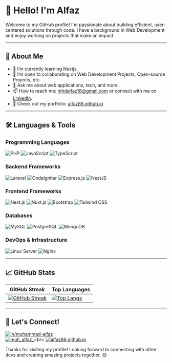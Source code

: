 # 👋 Hello! I'm Alfaz

Welcome to my GitHub profile! I'm passionate about building efficient, user-centered solutions through code. I have a background in Web Development and enjoy working on projects that make an impact. 

---

## 🚀 About Me
- 🌱 I’m currently learning Nestjs.
- 👯 I’m open to collaborating on Web Development Projects, Open-source Projects, etc.
- 💬 Ask me about web applications, tech, and more.
- 📫 How to reach me: [mhdalfaz18@gmail.com](mailto:mhdalfaz18@gmail.com) or connect with me on [LinkedIn](https://www.linkedin.com/in/muhammad-alfaz-74a173208).
- 📂 Check out my portfolio: [alfaz86.github.io](https://mhdalfaz18@gmail.com)

---

## 🛠️ Languages & Tools

### Programming Languages
![PHP](https://img.shields.io/badge/-PHP-05122A?style=flat&logo=php)
![JavaScript](https://img.shields.io/badge/-JavaScript-05122A?style=flat&logo=javascript)
![TypeScript](https://img.shields.io/badge/-TypeScript-05122A?style=flat&logo=typescript)

### Backend Frameworks
![Laravel](https://img.shields.io/badge/-Laravel-05122A?style=flat&logo=laravel)
![CodeIgniter](https://img.shields.io/badge/-CodeIgniter-05122A?style=flat&logo=codeigniter)
![Express.js](https://img.shields.io/badge/-Express.js-05122A?style=flat&logo=express)
![NestJS](https://img.shields.io/badge/-NestJS-05122A?style=flat&logo=nestjs)

### Frontend Frameworks
![Next.js](https://img.shields.io/badge/-Next.js-05122A?style=flat&logo=next.js)
![Nuxt.js](https://img.shields.io/badge/-Nuxt.js-05122A?style=flat&logo=nuxt)
![Bootstrap](https://img.shields.io/badge/-Bootstrap-05122A?style=flat&logo=bootstrap)
![Tailwind CSS](https://img.shields.io/badge/-Tailwind%20CSS-05122A?style=flat&logo=tailwind-css)

### Databases
![MySQL](https://img.shields.io/badge/-MySQL-05122A?style=flat&logo=mysql)
![PostgreSQL](https://img.shields.io/badge/-PostgreSQL-05122A?style=flat&logo=postgresql)
![MongoDB](https://img.shields.io/badge/-MongoDB-05122A?style=flat&logo=mongodb)

### DevOps & Infrastructure
![Linux Server](https://img.shields.io/badge/-Linux%20Server-05122A?style=flat&logo=linux)
![Nginx](https://img.shields.io/badge/-Nginx-05122A?style=flat&logo=nginx)

---

## 📈 GitHub Stats

| GitHub Streak                                                                 | Top Languages                                                                      |
| ----------------------------------------------------------------------------- | --------------------------------------------------------------------------------- |
| [![GitHub Streak](https://github-readme-streak-stats.herokuapp.com?user=alfaz86&theme=dracula&hide_border=true)](https://git.io/streak-stats) | [![Top Langs](https://github-readme-stats.vercel.app/api/top-langs/?username=alfaz86&theme=dracula&layout=donut&hide_border=true)](https://github.com/anuraghazra/github-readme-stats) |


---

## 🔗 Let's Connect!  
[![in/muhammad-alfaz](https://img.shields.io/badge/in%2Fmuhammad--alfaz-0077B5?style=for-the-badge&logo=linkedin&logoColor=white)](https://www.linkedin.com/in/muhammad-alfaz-74a173208)<br>
[![muh_alfaz_](https://img.shields.io/badge/muh__alfaz__-E4405F?style=for-the-badge&logo=instagram&logoColor=white)](https://www.instagram.com/muh_alfaz_)<br>
[![alfaz86.github.io](https://img.shields.io/badge/alfaz86.github.io-000000?style=for-the-badge&logo=githubpages&logoColor=white)](https://alfaz86.github.io)

Thanks for visiting my profile! Looking forward to connecting with other devs and creating amazing projects together. 😊
